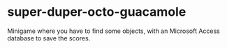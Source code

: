 # super-duper-octo-guacamole
Minigame where you have to find some objects, with an Microsoft Access database to save the scores.
